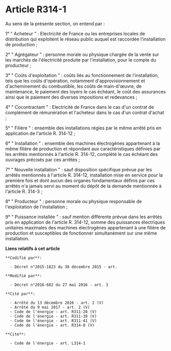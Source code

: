 # Article R314-1

Au sens de la présente section, on entend par : 

1° " Acheteur " : Electricité de France ou les entreprises locales de distribution qui exploitent le réseau public auquel est
raccordée l'installation de production ; 

2° " Agrégateur " : personne morale ou physique chargée de la vente sur les marchés de l'électricité produite par
l'installation, pour le compte du producteur ; 

3° " Coûts d'exploitation " : coûts liés au fonctionnement de l'installation, tels que les coûts d'opération, notamment
d'approvisionnement et d'acheminement du combustible, les coûts de main-d'œuvre, de maintenance, le paiement des loyers le
cas échéant, le coût des assurances ainsi que le paiement des diverses impositions et redevances ; 

4° " Cocontractant " : Electricité de France dans le cas d'un contrat de complément de rémunération et l'acheteur dans le cas
d'un contrat d'achat ; 

5° " Filière " : ensemble des installations régies par le même arrêté pris en application de l'article R. 314-12 ; 

6° " Installation " : ensemble des machines électrogènes appartenant à la même filière de production et répondant aux
caractéristiques définies par les arrêtés mentionnés à l'article R. 314-12, complété le cas échéant des ouvrages précisés par
ces arrêtés ; 

7° " Nouvelle installation " : sauf disposition spécifique prévue par les arrêtés mentionnés à l'article R. 314-12,
installation mise en service pour la première fois et dont aucun des organes fondamentaux définis par ces arrêtés n'a jamais
servi au moment du dépôt de la demande mentionnée à l'article R. 314-3 ; 

8° " Producteur " : personne morale ou physique responsable de l'exploitation de l'installation ; 

9° " Puissance installée " : sauf mention différente prévue dans les arrêtés pris en application de l'article R. 314-12,
somme des puissances électriques unitaires maximales des machines électrogènes appartenant à une filière de production et
susceptibles de fonctionner simultanément sur une même installation.

**Liens relatifs à cet article**

	**Codifié par**:

	  - Décret n°2015-1823 du 30 décembre 2015 - art.

	**Modifié par**:

	  - Décret n°2016-682 du 27 mai 2016 - art. 3

	**Cité par**:

	  - Arrêté du 13 décembre 2016 - art. 2 (V)
	  - Arrêté du 9 mai 2017 - art. 2 (V)
	  - Code de l'énergie - art. R311-28 (V)
	  - Code de l'énergie - art. R311-39 (V)
	  - Code de l'énergie - art. R311-41 (V)
	  - Code de l'énergie - art. R314-8 (V)

	**Cite**:

	  - Code de l'énergie - art. L314-1
